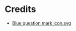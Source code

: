 # Credits

- [Blue question mark icon.svg](https://commons.wikimedia.org/wiki/File:Blue_question_mark_icon.svg)